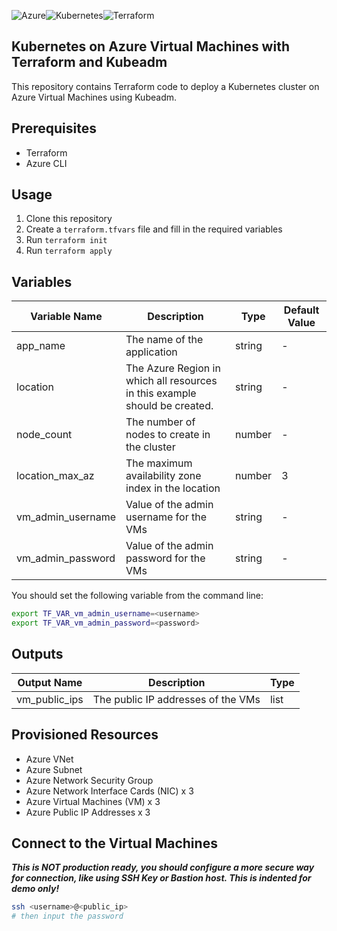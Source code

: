 ![Azure](https://img.shields.io/badge/azure-%230072C6.svg?style=for-the-badge&logo=microsoftazure&logoColor=white)![Kubernetes](https://img.shields.io/badge/kubernetes-%23326ce5.svg?style=for-the-badge&logo=kubernetes&logoColor=white)![Terraform](https://img.shields.io/badge/terraform-%235835CC.svg?style=for-the-badge&logo=terraform&logoColor=white)
## Kubernetes on Azure Virtual Machines with Terraform and Kubeadm

This repository contains Terraform code to deploy a Kubernetes cluster on Azure Virtual Machines using Kubeadm.

## Prerequisites
- Terraform
- Azure CLI

## Usage
1. Clone this repository
2. Create a `terraform.tfvars` file and fill in the required variables
3. Run `terraform init`
4. Run `terraform apply`


## Variables
| Variable Name       | Description                                                      | Type   | Default Value |
|---------------------|------------------------------------------------------------------|--------|---------------|
| app_name            | The name of the application                                      | string | -             |
| location            | The Azure Region in which all resources in this example should be created. | string | -             |
| node_count          | The number of nodes to create in the cluster                    | number | -             |
| location_max_az     | The maximum availability zone index in the location             | number | 3             |
| vm_admin_username   | Value of the admin username for the VMs            | string | -             |
| vm_admin_password   | Value of the admin password for the VMs            | string | -             |

You should set the following variable from the command line:
```sh
export TF_VAR_vm_admin_username=<username>
export TF_VAR_vm_admin_password=<password>
```

## Outputs
| Output Name         | Description                                                      | Type   |
|---------------------|------------------------------------------------------------------|--------|
| vm_public_ips       | The public IP addresses of the VMs                               | list   |
## Provisioned Resources
- Azure VNet
- Azure Subnet
- Azure Network Security Group
- Azure Network Interface Cards (NIC) x 3
- Azure Virtual Machines (VM) x 3
- Azure Public IP Addresses x 3

## Connect to the Virtual Machines
***This is NOT production ready, you should configure a more secure way for connection, like using SSH Key or Bastion host. This is indented for demo only!***

```sh
ssh <username>@<public_ip> 
# then input the password
```

